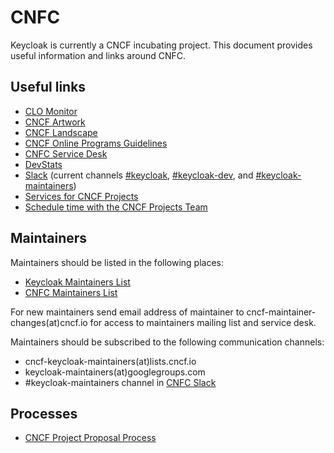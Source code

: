# CNFC

Keycloak is currently a CNCF incubating project. This document provides useful information and links around CNFC.

## Useful links

* [CLO Monitor](https://clomonitor.io/projects/cncf/keycloak)
* [CNCF Artwork](https://github.com/cncf/artwork/tree/master/projects/keycloak)
* [CNCF Landscape](https://landscape.cncf.io/?selected=keycloak)
* [CNCF Online Programs Guidelines](https://github.com/cncf/foundation/blob/main/online-programs-guidelines.md)
* [CNFC Service Desk](https://cncfservicedesk.atlassian.net/servicedesk/customer/portals)
* [DevStats](https://keycloak.devstats.cncf.io/)
* [Slack](https://cloud-native.slack.com/) (current channels [#keycloak](https://cloud-native.slack.com/archives/C056HC17KK9), [#keycloak-dev](https://cloud-native.slack.com/archives/C056XU905S6), and [#keycloak-maintainers](https://cloud-native.slack.com/archives/C056HBTMJVD))
* [Services for CNCF Projects](https://www.cncf.io/services-for-projects/)
* [Schedule time with the CNCF Projects Team](http://project-meetings.cncf.io/)

## Maintainers

Maintainers should be listed in the following places:

* [Keycloak Maintainers List](https://github.com/keycloak/keycloak/blob/main/MAINTAINERS.md)
* [CNFC Maintainers List](https://maintainers.cncf.io/)

For new maintainers send email address of maintainer to cncf-maintainer-changes(at)cncf.io for access to maintainers
mailing list and service desk.

Maintainers should be subscribed to the following communication channels:

* cncf-keycloak-maintainers(at)lists.cncf.io
* keycloak-maintainers(at)googlegroups.com
* #keycloak-maintainers channel in [CNFC Slack](https://cloud-native.slack.com/)

## Processes

* [CNCF Project Proposal Process](https://github.com/cncf/toc/blob/main/process/project_proposals.md#introduction)
